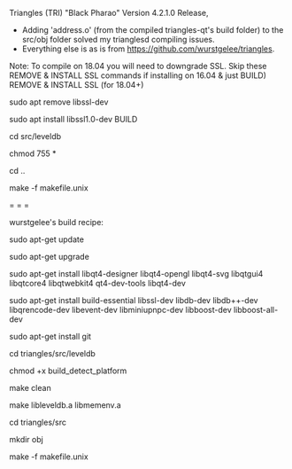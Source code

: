 Triangles (TRI) "Black Pharao" Version 4.2.1.0 Release, 

* Adding 'address.o' (from the compiled triangles-qt's build folder) to the src/obj folder solved my trianglesd compiling issues. 
* Everything else is as is from https://github.com/wurstgelee/triangles.

Note: To compile on 18.04 you will need to downgrade SSL. Skip these REMOVE & INSTALL SSL commands if installing on 16.04 & just BUILD)
REMOVE & INSTALL SSL (for 18.04+)

sudo apt remove libssl-dev

sudo apt install libssl1.0-dev
BUILD

cd src/leveldb

chmod 755 *

cd ..

make -f makefile.unix

= = = 

wurstgelee's build recipe:

sudo apt-get update

sudo apt-get upgrade           

sudo apt-get install libqt4-designer libqt4-opengl libqt4-svg libqtgui4 libqtcore4 libqtwebkit4 qt4-dev-tools libqt4-dev

sudo apt-get install build-essential libssl-dev libdb-dev libdb++-dev libqrencode-dev  libevent-dev libminiupnpc-dev libboost-dev libboost-all-dev

sudo apt-get install git

cd triangles/src/leveldb

chmod +x build_detect_platform

make clean

make libleveldb.a libmemenv.a

cd triangles/src

mkdir obj

make -f makefile.unix



